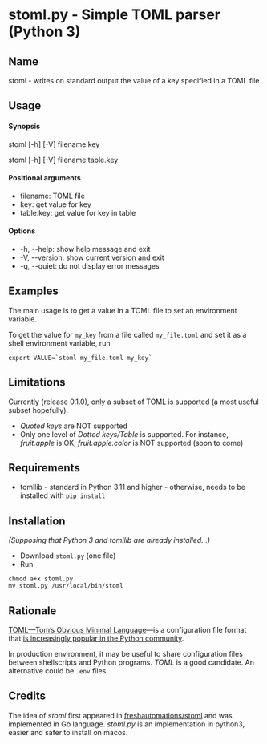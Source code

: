# stoml.py - Simple TOML parser (Python 3)

## Name

stoml - writes on standard output the value of a key specified in a TOML file

## Usage

#### Synopsis
stoml [-h] [-V] filename key

stoml [-h] [-V] filename table.key


#### Positional arguments
 - filename:      TOML file
 - key:           get value for key
 - table.key:           get value for key in table

#### Options
 - -h, --help:     show help message and exit
 -  -V, --version:  show current version and exit
 -  -q, --quiet:  do not display error messages

## Examples

The main usage is to get a value in a TOML file to set an environment variable.

To get the value for `my_key` from a file called `my_file.toml` and set it as a shell environment variable, run
```Shell
export VALUE=`stoml my_file.toml my_key`
```

## Limitations

Currently (release 0.1.0), only a subset of TOML is supported (a most useful subset hopefully).
- _Quoted keys_ are NOT supported
- Only one level of _Dotted keys/Table_ is supported. For instance, _fruit.apple_ is OK, _fruit.apple.color_ is NOT supported (soon to come)
## Requirements
* tomllib - standard in Python 3.11 and higher - otherwise, needs to be installed with `pip install`

## Installation

_(Supposing that Python 3 and tomllib are already installed...)_

- Download `stoml.py` (one file)
- Run
```Shell
chmod a+x stoml.py
mv stoml.py /usr/local/bin/stoml
```

## Rationale

[TOML—Tom’s Obvious Minimal Language](https://toml.io/)—is a configuration file format that 
[is increasingly popular in the Python community](https://realpython.com/python-toml/).

In production environment, it may be useful to share configuration files between shellscripts and Python programs.
_TOML_ is a good candidate. An alternative could be `.env` files.

## Credits

The idea of _stoml_ first appeared in  [freshautomations/stoml](https://github.com/freshautomations/stoml) and was implemented in Go language.
_stoml.py_ is an implementation in python3, easier and safer to install on macos.
